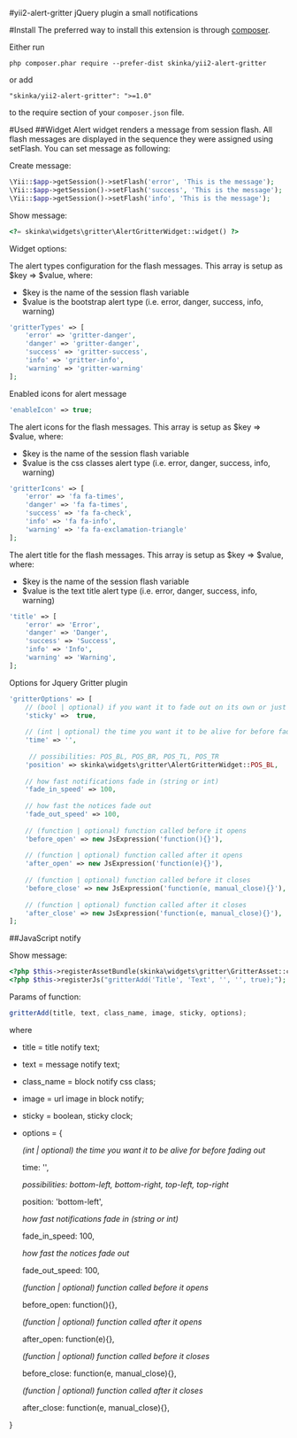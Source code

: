 #yii2-alert-gritter
jQuery plugin a small notifications

#Install
The preferred way to install this extension is through [composer](http://getcomposer.org/download/).

Either run

```
php composer.phar require --prefer-dist skinka/yii2-alert-gritter
```

or add

```
"skinka/yii2-alert-gritter": ">=1.0"
```

to the require section of your `composer.json` file.

#Used
##Widget
Alert widget renders a message from session flash. All flash messages are displayed
in the sequence they were assigned using setFlash. You can set message as following:

Create message:
```php
\Yii::$app->getSession()->setFlash('error', 'This is the message');
\Yii::$app->getSession()->setFlash('success', 'This is the message');
\Yii::$app->getSession()->setFlash('info', 'This is the message');
```
Show message:
```php
<?= skinka\widgets\gritter\AlertGritterWidget::widget() ?>
```
Widget options:

The alert types configuration for the flash messages.
This array is setup as $key => $value, where:
- $key is the name of the session flash variable
- $value is the bootstrap alert type (i.e. error, danger, success, info, warning)
```php
'gritterTypes' => [
    'error' => 'gritter-danger',
    'danger' => 'gritter-danger',
    'success' => 'gritter-success',
    'info' => 'gritter-info',
    'warning' => 'gritter-warning'
];
```

Enabled icons for alert message
```php
'enableIcon' => true;
```

The alert icons for the flash messages.
This array is setup as $key => $value, where:
- $key is the name of the session flash variable
- $value is the css classes alert type (i.e. error, danger, success, info, warning)
```php
'gritterIcons' => [
    'error' => 'fa fa-times',
    'danger' => 'fa fa-times',
    'success' => 'fa fa-check',
    'info' => 'fa fa-info',
    'warning' => 'fa fa-exclamation-triangle'
];
```

The alert title for the flash messages.
This array is setup as $key => $value, where:
- $key is the name of the session flash variable
- $value is the text title alert type (i.e. error, danger, success, info, warning)
```php
'title' => [
    'error' => 'Error',
    'danger' => 'Danger',
    'success' => 'Success',
    'info' => 'Info',
    'warning' => 'Warning',
];
```

Options for Jquery Gritter plugin
```php
'gritterOptions' => [
    // (bool | optional) if you want it to fade out on its own or just sit there
    'sticky' =>  true,
    
    // (int | optional) the time you want it to be alive for before fading out
    'time' => '',
    
     // possibilities: POS_BL, POS_BR, POS_TL, POS_TR
    'position' => skinka\widgets\gritter\AlertGritterWidget::POS_BL,
    
    // how fast notifications fade in (string or int)
    'fade_in_speed' => 100, 
    
    // how fast the notices fade out
    'fade_out_speed' => 100, 
    
    // (function | optional) function called before it opens
    'before_open' => new JsExpression('function(){}'),
    
    // (function | optional) function called after it opens
    'after_open' => new JsExpression('function(e){}'),
    
    // (function | optional) function called before it closes
    'before_close' => new JsExpression('function(e, manual_close){}'),
    
    // (function | optional) function called after it closes
    'after_close' => new JsExpression('function(e, manual_close){}'),
];
```

##JavaScript notify

Show message:
```php
<?php $this->registerAssetBundle(skinka\widgets\gritter\GritterAsset::className()); ?>
<?php $this->registerJs("gritterAdd('Title', 'Text', '', '', true);"); ?>
```

Params of function:
```js
gritterAdd(title, text, class_name, image, sticky, options);
```
where

- title = title notify text;
- text = message notify text;
- class_name = block notify css class;
- image = url image in block notify;
- sticky = boolean, sticky clock;
- options = {

    *(int | optional) the time you want it to be alive for before fading out*
    
    time: '',
    
    *possibilities: bottom-left, bottom-right, top-left, top-right*
    
    position: 'bottom-left',
    
    *how fast notifications fade in (string or int)*
    
    fade_in_speed: 100, 
    
    *how fast the notices fade out*
    
    fade_out_speed: 100, 
    
    *(function | optional) function called before it opens*
    
    before_open: function(){},
    
    *(function | optional) function called after it opens*
    
    after_open: function(e){},
    
    *(function | optional) function called before it closes*
    
    before_close: function(e, manual_close){},
    
    *(function | optional) function called after it closes*
    
    after_close: function(e, manual_close){},
    
}
